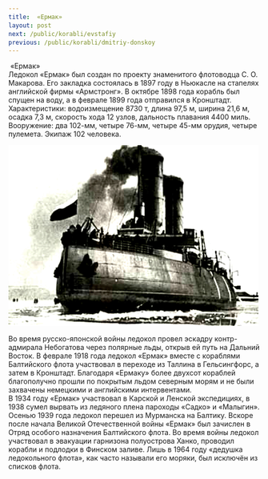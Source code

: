 ```yaml
---
title:  «Ермак»
layout: post
next: /public/korabli/evstafiy
previous: /public/korabli/dmitriy-donskoy
---
```


 «Ермак»  
Ледокол «Ермак» был создан по проекту знаменитого флотоводца С. О. Макарова. Его закладка состоялась в 1897 году в Ньюкасле на стапелях английской фирмы «Армстронг». В октябре 1898 года корабль был спущен на воду, а в феврале 1899 года отправился в Кронштадт. Характеристики: водоизмещение 8730 т, длина 97,5 м, ширина 21,6 м, осадка 7,3 м, скорость хода 12 узлов, дальность плавания 4400 миль. Вооружение: два 102-мм, четыре 76-мм, четыре 45-мм орудия, четыре пулемета. Экипаж 102 человека.  
  

![](/assets/img/ERMAK.gif)  

  
Во время русско-японской войны ледокол провел эскадру контр-адмирала Небогатова через полярные льды, открыв ей путь на Дальний Восток. В феврале 1918 года ледокол «Ермак» вместе с кораблями Балтийского флота участвовал в переходе из Таллина в Гельсингфорс, а затем в Кронштадт. Благодаря «Ермаку» более двухсот кораблей благополучно прошли по покрытым льдом северным морям и не были захвачены немецкими и английскими интервентами.   
В 1934 году «Ермак» участвовал в Карской и Ленской экспедициях, в 1938 сумел вырвать из ледяного плена пароходы «Садко» и «Малыгин». Осенью 1939 года ледокол перешел из Мурманска на Балтику. Вскоре после начала Великой Отечественной войны «Ермак» был зачислен в Отряд особого назначения Балтийского флота. Во время войны ледокол участвовал в эвакуации гарнизона полуострова Ханко, проводил корабли и подлодки в Финском заливе. Лишь в 1964 году «дедушка ледокольного флота», как часто называли его моряки, был исключён из списков флота.  
 